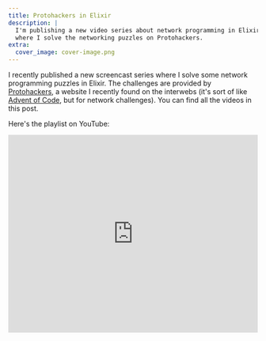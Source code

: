 ```yaml
---
title: Protohackers in Elixir
description: |
  I'm publishing a new video series about network programming in Elixir,
  where I solve the networking puzzles on Protohackers.
extra:
  cover_image: cover-image.png
---
```


I recently published a new screencast series where I solve some network programming puzzles in Elixir. The challenges are provided by [Protohackers], a website I recently found on the interwebs (it's sort of like [Advent of Code][advent-of-code-post], but for network challenges). You can find all the videos in this post.

<!-- more -->

Here's the playlist on YouTube:

<iframe width="100%" height="400px" src="https://www.youtube.com/embed/videoseries?list=PLd7I3U4fDsULTLqbRAkWzA002-IzMe8fl" title="YouTube video player" frameborder="0" allow="accelerometer; autoplay; clipboard-write; encrypted-media; gyroscope; picture-in-picture; web-share" allowfullscreen></iframe>

[Protohackers]: https://protohackers.com
[advent-of-code-post]: https://andrealeopardi.com/posts/advent-of-code-2022/
